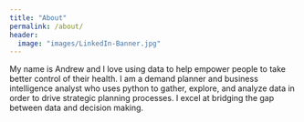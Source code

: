 ```yaml
---
title: "About"
permalink: /about/
header:
  image: "images/LinkedIn-Banner.jpg"
---
```


My name is Andrew and I love using data to help empower people to take better control of their health. I am a demand planner and business intelligence analyst who uses python to gather, explore, and analyze data in order to drive strategic planning processes. I excel at bridging the gap between data and decision making.
